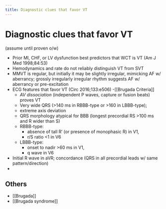 ```yaml
---
title: Diagnostic clues that favor VT
---
```


# Diagnostic clues that favor VT

(assume until proven o/w)

- Prior MI, CHF, or LV dysfunction best predictors that WCT is VT (Am J Med 1998;84:53)
- Hemodynamics and rate do not reliably distinguish VT from SVT
- MMVT is regular, but initially it may be slightly irregular, mimicking AF w/ aberrancy; grossly irregularly irregular rhythm suggests AF w/ aberrancy or pre-excitation
- ECG features that favor VT (Circ 2016;133:e506)
-[[Brugada Criteria]] 
  - _AV dissociation_ (independent P waves, capture or fusion beats) proves VT
  - Very wide QRS (>140 ms in RBBB-type or >160 in LBBB-type);
  - extreme axis deviation
  - QRS morphology atypical for BBB (longest precordial RS >100 ms and R wider than S)
  - RBBB-type:
    - absence of tall R′ (or presence of monophasic R) in V1,
    - r/S ratio <1 in V6
  - LBBB-type:
    - onset to nadir >60 ms in V1,
    - q wave in V6
- Initial R wave in aVR; concordance (QRS in all precordial leads w/ same pattern/direction)
- 

## Others

- [[Brugada]]
- [[Brugada syndrome]]


